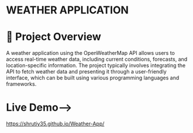 # WEATHER APPLICATION

# 🚀 Project Overview

A weather application using the OpenWeatherMap API allows users to access real-time weather data, including current conditions, forecasts, and location-specific information. The project typically involves integrating the API to fetch weather data and presenting it through a user-friendly interface, which can be built using various programming languages and frameworks. 

# Live Demo-->

https://shrutiy35.github.io/Weather-App/
